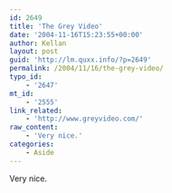 ```yaml
---
id: 2649
title: 'The Grey Video'
date: '2004-11-16T15:23:55+00:00'
author: Kellan
layout: post
guid: 'http://lm.quxx.info/?p=2649'
permalink: /2004/11/16/the-grey-video/
typo_id:
    - '2647'
mt_id:
    - '2555'
link_related:
    - 'http://www.greyvideo.com/'
raw_content:
    - 'Very nice.'
categories:
    - Aside
---
```


Very nice.
